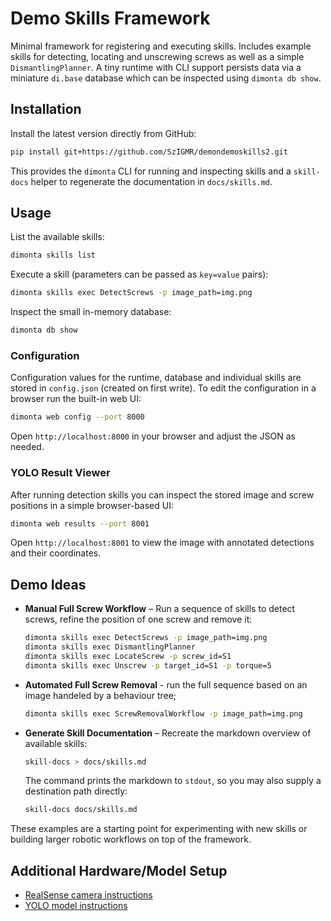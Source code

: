 # Demo Skills Framework

Minimal framework for registering and executing skills. Includes example
skills for detecting, locating and unscrewing screws as well as a simple
`DismantlingPlanner`. A tiny runtime with CLI support persists data via a
miniature `di.base` database which can be inspected using `dimonta db show`.

## Installation

Install the latest version directly from GitHub:

```bash
pip install git+https://github.com/SzIGMR/demondemoskills2.git
```

This provides the `dimonta` CLI for running and inspecting skills and a
`skill-docs` helper to regenerate the documentation in `docs/skills.md`.

## Usage

List the available skills:

```bash
dimonta skills list
```

Execute a skill (parameters can be passed as `key=value` pairs):

```bash
dimonta skills exec DetectScrews -p image_path=img.png
```

Inspect the small in-memory database:

```bash
dimonta db show
```

### Configuration

Configuration values for the runtime, database and individual skills are stored
in ``config.json`` (created on first write).  To edit the configuration in a
browser run the built-in web UI:

```bash
dimonta web config --port 8000
```

Open ``http://localhost:8000`` in your browser and adjust the JSON as needed.

### YOLO Result Viewer

After running detection skills you can inspect the stored image and screw
positions in a simple browser-based UI:

```bash
dimonta web results --port 8001
```

Open ``http://localhost:8001`` to view the image with annotated detections and
their coordinates.

## Demo Ideas

- **Manual Full Screw Workflow** – Run a sequence of skills to detect screws,
  refine the position of one screw and remove it:

  ```bash
  dimonta skills exec DetectScrews -p image_path=img.png
  dimonta skills exec DismantlingPlanner
  dimonta skills exec LocateScrew -p screw_id=S1
  dimonta skills exec Unscrew -p target_id=S1 -p torque=5

  ```

- **Automated Full Screw Removal** - run the full sequence based on an image handeled by a behaviour tree;

  ```bash
  dimonta skills exec ScrewRemovalWorkflow -p image_path=img.png
  ```

- **Generate Skill Documentation** – Recreate the markdown overview of
  available skills:

  ```bash
  skill-docs > docs/skills.md
  ```

  The command prints the markdown to `stdout`, so you may also supply a
  destination path directly:

  ```bash
  skill-docs docs/skills.md
  ```

These examples are a starting point for experimenting with new skills or
building larger robotic workflows on top of the framework.

## Additional Hardware/Model Setup

- [RealSense camera instructions](docs/realsense.md)
- [YOLO model instructions](docs/yolo.md)
